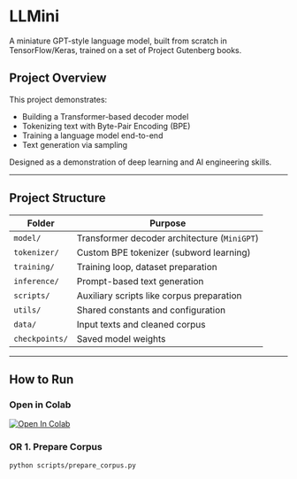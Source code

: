 # LLMini

A miniature GPT-style language model, built from scratch in TensorFlow/Keras, trained on a set of Project Gutenberg books.

## Project Overview

This project demonstrates:
- Building a Transformer-based decoder model
- Tokenizing text with Byte-Pair Encoding (BPE)
- Training a language model end-to-end
- Text generation via sampling

Designed as a demonstration of deep learning and AI engineering skills.

---

## Project Structure

| Folder | Purpose |
|--------|---------|
| `model/` | Transformer decoder architecture (`MiniGPT`) |
| `tokenizer/` | Custom BPE tokenizer (subword learning) |
| `training/` | Training loop, dataset preparation |
| `inference/` | Prompt-based text generation |
| `scripts/` | Auxiliary scripts like corpus preparation |
| `utils/` | Shared constants and configuration |
| `data/` | Input texts and cleaned corpus |
| `checkpoints/` | Saved model weights |

---

## How to Run


### Open in Colab
[![Open In Colab](https://colab.research.google.com/assets/colab-badge.svg)](https://colab.research.google.com/github/Amheht/Portfolio/LLMini/blob/main/miniGPT.ipynb)

### OR 1. Prepare Corpus
```bash
python scripts/prepare_corpus.py
